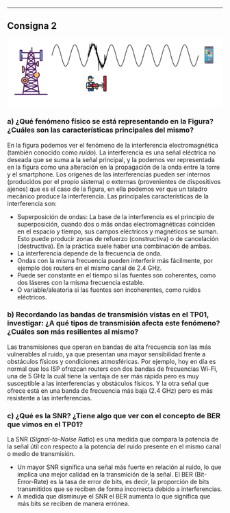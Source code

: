 






---

## Consigna 2
![punto2](../tp2/img/img-consig2.png)

### a) ¿Qué fenómeno físico se está representando en la Figura? ¿Cuáles son las características principales del mismo?

En la figura podemos ver el fenómeno de la interferencia electromagnética (también conocido como _ruido_). La interferencia es una señal eléctrica no deseada que se suma a la señal principal, y la podemos ver representada en la figura como una alteración en la propagación de la onda entre la torre y el smartphone. Los orígenes de las interferencias pueden ser internos (producidos por el propio sistema) o externas (provenientes de dispositivos ajenos) que es el caso de la figura, en ella podemos ver que un taladro mecánico produce la interferencia. 
Las principales características de la interferencia son:
- Superposición de ondas: La base de la interferencia es el principio de superposición, cuando dos o más ondas electromagnéticas coinciden en el espacio y tiempo, sus campos eléctricos y magnéticos se suman. Esto puede producir zonas de refuerzo (constructiva) o de cancelación (destructiva). En la práctica suele haber una combinación de ambas.
- La interferencia depende de la frecuencia de onda.
- Ondas con la misma frecuencia pueden interferir más fácilmente, por ejemplo dos routers en el mismo canal de 2.4 GHz.
- Puede ser constante en el tiempo si las fuentes son coherentes, como dos láseres con la misma frecuencia estable.
- O variable/aleatoria si las fuentes son incoherentes, como ruidos eléctricos.

### b) Recordando las bandas de transmisión vistas en el TP01, investigar: ¿A qué tipos de transmisión afecta este fenómeno? ¿Cuáles son más resilientes al mismo?

Las transmisiones que operan en bandas de alta frecuencia son las más vulnerables al ruido, ya que presentan una mayor sensibilidad frente a obstáculos físicos y condiciones atmosféricas. Por ejemplo, hoy en día es normal que los ISP ofrezcan routers con dos bandas de frecuencias Wi-Fi, una de 5 GHz la cuál tiene la ventaja de ser más rápida pero es muy susceptible a las interferencias y obstáculos físicos. Y la otra señal que ofrece está en una banda de frecuencia más baja (2.4 GHz) pero es más resistente a las interferencias. 

### c) ¿Qué es la SNR? ¿Tiene algo que ver con el concepto de BER que vimos en el TP01?

La SNR (_Signal-to-Noise Ratio_) es una medida que compara la potencia de la señal útil con respecto a la potencia del ruido presente en el mismo canal o medio de transmisión.
- Un mayor SNR significa una señal más fuerte en relación al ruido, lo que implica una mejor calidad en la transmición de la señal.
El BER (Bit-Error-Rate) es la tasa de error de bits, es decir, la proporción de bits transmitidos que se reciben de forma incorrecta debido a interferencias.
- A medida que disminuye el SNR el BER aumenta lo que significa que más bits se reciben de manera errónea.

